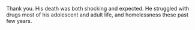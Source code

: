 Thank you. His death was both shocking and expected. He struggled with drugs most of his adolescent and adult life, and homelessness these past few years.
